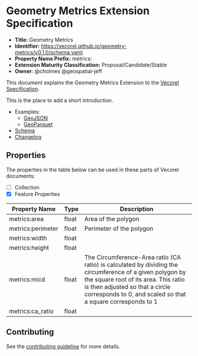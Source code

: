 # Geometry Metrics Extension Specification

- **Title:** Geometry Metrics
- **Identifier:** <https://vecorel.github.io/geometry-metrics/v0.1.0/schema.yaml>
- **Property Name Prefix:** metrics:
- **Extension Maturity Classification:** Proposal/Candidate/Stable
- **Owner**: @cholmes @geospatial-jeff

This document explains the Geometry Metrics Extension to the
[Vecorel Specification](https://github.com/vecorel/specification).

This is the place to add a short introduction.

- Examples:
  - [GeoJSON](examples/geojson/)
  - [GeoParquet](examples/geoparquet/)
- [Schema](schema/schema.yaml)
- [Changelog](./CHANGELOG.md)

## Properties

The properties in the table below can be used in these parts of Vecorel documents:

- [ ] Collection
- [x] Feature Properties

| Property Name   | Type   | Description |
| --------------- | ------ | ----------- |
| metrics:area    | float  | Area of the polygon |
| metrics:perimeter | float | Perimeter of the polygon |
| metrics:width | float |  |
| metrics:height | float | |
| metrics:micd | float | The Circumference-Area ratio (CA ratio) is calculated by dividing the circumference of a given polygon by the square root of its area. This ratio is then adjusted so that a circle corresponds to 0, and scaled so that a square corresponds to 1 | 
| metrics:ca_ratio | float | | 

## Contributing

See the [contributing guideline](CONTRIBUTING.md) for more details.
